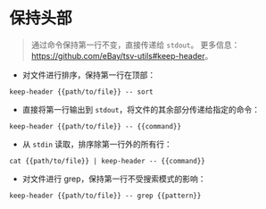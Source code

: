 # 保持头部

> 通过命令保持第一行不变，直接传递给 `stdout`。
> 更多信息：<https://github.com/eBay/tsv-utils#keep-header>。

- 对文件进行排序，保持第一行在顶部：

`keep-header {{path/to/file}} -- sort`

- 直接将第一行输出到 `stdout`，将文件的其余部分传递给指定的命令：

`keep-header {{path/to/file}} -- {{command}}`

- 从 `stdin` 读取，排序除第一行外的所有行：

`cat {{path/to/file}} | keep-header -- {{command}}`

- 对文件进行 grep，保持第一行不受搜索模式的影响：

`keep-header {{path/to/file}} -- grep {{pattern}}`